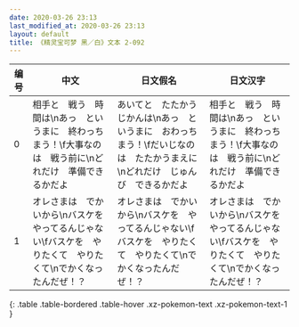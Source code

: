 ```yaml
---
date: 2020-03-26 23:13
last_modified_at: 2020-03-26 23:13
layout: default
title: 《精灵宝可梦 黑／白》文本 2-092
---
```

| 编号 | 中文 | 日文假名 | 日文汉字 |
| ---- | ---- | ---- | --- |
| 0 | 相手と　戦う　時間は\nあっ　というまに　終わっちまう！\f大事なのは　戦う前に\nどれだけ　準備できるかだよ | あいてと　たたかう　じかんは\nあっ　というまに　おわっちまう！\fだいじなのは　たたかうまえに\nどれだけ　じゅんび　できるかだよ | 相手と　戦う　時間は\nあっ　というまに　終わっちまう！\f大事なのは　戦う前に\nどれだけ　準備できるかだよ |
| 1 | オレさまは　でかいから\nバスケを　やってるんじゃない\fバスケを　やりたくて　やりたくて\nでかくなったんだぜ！？ | オレさまは　でかいから\nバスケを　やってるんじゃない\fバスケを　やりたくて　やりたくて\nでかくなったんだぜ！？ | オレさまは　でかいから\nバスケを　やってるんじゃない\fバスケを　やりたくて　やりたくて\nでかくなったんだぜ！？ |
{: .table .table-bordered .table-hover .xz-pokemon-text .xz-pokemon-text-1 }